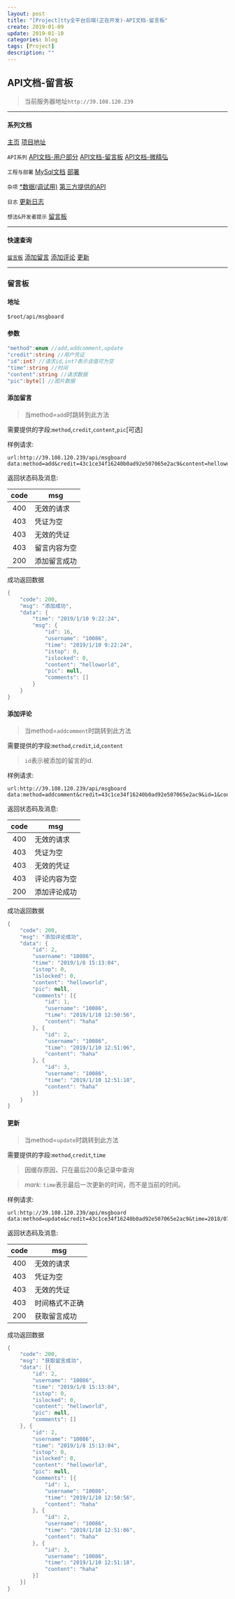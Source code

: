 ```yaml
---
layout: post
title: "[Project]tty全平台后端(正在开发)-API文档-留言板"
create: 2019-01-09
update: 2019-01-10
categories: blog
tags: [Project]
description: ""
---
```


## API文档-留言板

> 当前服务器地址`http://39.108.120.239`

-------

#### 系列文档

[主页](https://h1542462994.github.io/blog/2018/12/23/aspserver-index/)    [项目地址](https://github.com/TropicalTeamYard/tty.platform.aspserver)

`API系列` [API文档-用户部分](https://h1542462994.github.io/blog/2018/12/23/aspserver-api-user/)  [API文档-留言板](https://h1542462994.github.io/blog/2019/01/09/aspserver-api-msgboard/)   [API文档-微精弘](https://h1542462994.github.io/blog/2019/01/09/aspserver-api-wejh/)

`工程与部署` [MySql文档](https://h1542462994.github.io/blog/2018/12/23/aspserver-mysql/)  [部署](https://h1542462994.github.io/blog/2018/12/23/aspserver-deploy/)

`杂项` [*数据(调试用)](https://h1542462994.github.io/blog/2018/12/23/aspserver-data/)    [第三方提供的API](https://h1542462994.github.io/blog/2018/12/23/aspserver-providedapi/)


`日志` [更新日志](https://h1542462994.github.io/blog/2019/01/09/aspserver-updatelog/)

`想法&开发者提示` [留言板](https://h1542462994.github.io/blog/2019/01/03/aspserver-msgboard/)

-------

#### 快速查询

[`留言板`](https://h1542462994.github.io/blog/2019/01/09/aspserver-api-msgboard/#留言板)  [添加留言](https://h1542462994.github.io/blog/2019/01/09/aspserver-api-msgboard/#添加留言)    [添加评论](#添加评论)  [更新](#更新)

-------

### 留言板

#### 地址

```
$root/api/msgboard
```

#### 参数
```csharp
"method":enum //add,addcomment,update
"credit":string //用户凭证
"id":int? //请求id,int?表示该值可为空
"time":string //时间
"content":string //请求数据
"pic":byte[] //图片数据
```

#### 添加留言

> 当method=`add`时跳转到此方法

需要提供的字段:`method`,`credit`,`content`,`pic`[可选]

样例请求:
```
url:http://39.108.120.239/api/msgboard
data:method=add&credit=43c1ce34f16240b0ad92e507065e2ac9&content=helloworld
```
返回状态码及消息:

| code | msg |
| :---: | --- |
| 400 | 无效的请求 |
| 403 | 凭证为空 |
| 403 | 无效的凭证 |
| 403 | 留言内容为空 |
| 200 | 添加留言成功 |

成功返回数据

```csharp
{
	"code": 200,
	"msg": "添加成功",
	"data": {
		"time": "2019/1/10 9:22:24",
		"msg": {
			"id": 16,
			"username": "10086",
			"time": "2019/1/10 9:22:24",
			"istop": 0,
			"islocked": 0,
			"content": "helloworld",
			"pic": null,
			"comments": []
		}
	}
}
```

#### 添加评论

> 当method=`addcomment`时跳转到此方法

需要提供的字段:`method`,`credit`,`id`,`content`

> `id`表示被添加的留言的id.

样例请求:
```
url:http://39.108.120.239/api/msgboard
data:method=addcomment&credit=43c1ce34f16240b0ad92e507065e2ac9&id=1&content=haha
```
返回状态码及消息:

| code | msg |
| :---: | --- |
| 400 | 无效的请求 |
| 403 | 凭证为空 |
| 403 | 无效的凭证 |
| 403 | 评论内容为空 |
| 200 | 添加评论成功 |

成功返回数据

```csharp
{
	"code": 200,
	"msg": "添加评论成功",
	"data": {
		"id": 2,
		"username": "10086",
		"time": "2019/1/8 15:13:04",
		"istop": 0,
		"islocked": 0,
		"content": "helloworld",
		"pic": null,
		"comments": [{
			"id": 1,
			"username": "10086",
			"time": "2019/1/10 12:50:56",
			"content": "haha"
		}, {
			"id": 2,
			"username": "10086",
			"time": "2019/1/10 12:51:06",
			"content": "haha"
		}, {
			"id": 3,
			"username": "10086",
			"time": "2019/1/10 12:51:18",
			"content": "haha"
		}]
	}
}
```

#### 更新

> 当method=`update`时跳转到此方法

需要提供的字段:`method`,`credit`,`time`

> 因缓存原因，只在最后200条记录中查询

> *mark:* `time`表示最后一次更新的时间，而不是当前的时间。

样例请求:

```
url:http://39.108.120.239/api/msgboard
data:method=update&credit=43c1ce34f16240b0ad92e507065e2ac9&time=2018/07/07%2014:00:00
```

返回状态码及消息:

| code | msg |
| :---: | --- |
| 400 | 无效的请求 |
| 403 | 凭证为空 |
| 403 | 无效的凭证 |
| 403 | 时间格式不正确 |
| 200 | 获取留言成功 |

成功返回数据

```csharp
{
	"code": 200,
	"msg": "获取留言成功",
	"data": [{
		"id": 2,
		"username": "10086",
		"time": "2019/1/8 15:13:04",
		"istop": 0,
		"islocked": 0,
		"content": "helloworld",
		"pic": null,
		"comments": []
	}, {
		"id": 2,
		"username": "10086",
		"time": "2019/1/8 15:13:04",
		"istop": 0,
		"islocked": 0,
		"content": "helloworld",
		"pic": null,
		"comments": [{
			"id": 1,
			"username": "10086",
			"time": "2019/1/10 12:50:56",
			"content": "haha"
		}, {
			"id": 2,
			"username": "10086",
			"time": "2019/1/10 12:51:06",
			"content": "haha"
		}, {
			"id": 3,
			"username": "10086",
			"time": "2019/1/10 12:51:18",
			"content": "haha"
		}]
	}]
}
```